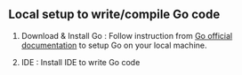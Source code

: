 ## Local setup to write/compile Go code

1. Download & Install Go : Follow instruction from [Go official documentation](https://go.dev/doc/install) to setup Go on your local machine.

2. IDE : Install IDE to write Go code